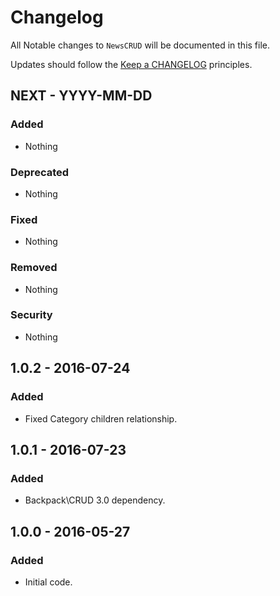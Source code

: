 # Changelog

All Notable changes to `NewsCRUD` will be documented in this file.

Updates should follow the [Keep a CHANGELOG](http://keepachangelog.com/) principles.

## NEXT - YYYY-MM-DD

### Added
- Nothing

### Deprecated
- Nothing

### Fixed
- Nothing

### Removed
- Nothing

### Security
- Nothing


## 1.0.2 - 2016-07-24

### Added
- Fixed Category children relationship.


## 1.0.1 - 2016-07-23

### Added
- Backpack\CRUD 3.0 dependency.


## 1.0.0 - 2016-05-27

### Added
- Initial code.